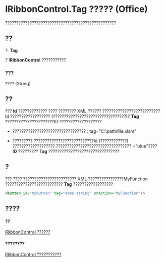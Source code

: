 
# IRibbonControl.Tag ????? (Office)

??????????????????????????????????????????????????


## ??

 _?_. **Tag**

 _?_ **IRibbonControl** ???????????


### ???

???? (String)


## ??

???  **Id** ????????????? ???? ???????? XML ?????? ??????????????????????????Id ?????????????????? (?????????????????????????????????)? **Tag** ??????????????????????ID ???????????????????


- ????????????????????????????????? : tag="C:\path\file.xlsm"
    
- ????????? ???????????????????????????Id (????????????) ??????????????????? ?????????????????????????????????? ="blue"???? **ID** ????????? **Tag** ????????????????????????????????
    



## ?

??? ???? ???????????????????????? XML ????????????????MyFunction ??????????????????????????  **Tag** ??????????????????


```XML
<button id="mybutton" tag="some string" onAction="MyFunction"/>
```


## ????


#### ??


[IRibbonControl ??????](63aef709-e1d3-b1a6-76af-b568ad0e69ae.md)
#### ????????


[IRibbonControl ???????????](http://msdn.microsoft.com/library/396d85dc-ddd5-8985-0830-22ee5b1579dc%28Office.15%29.aspx)